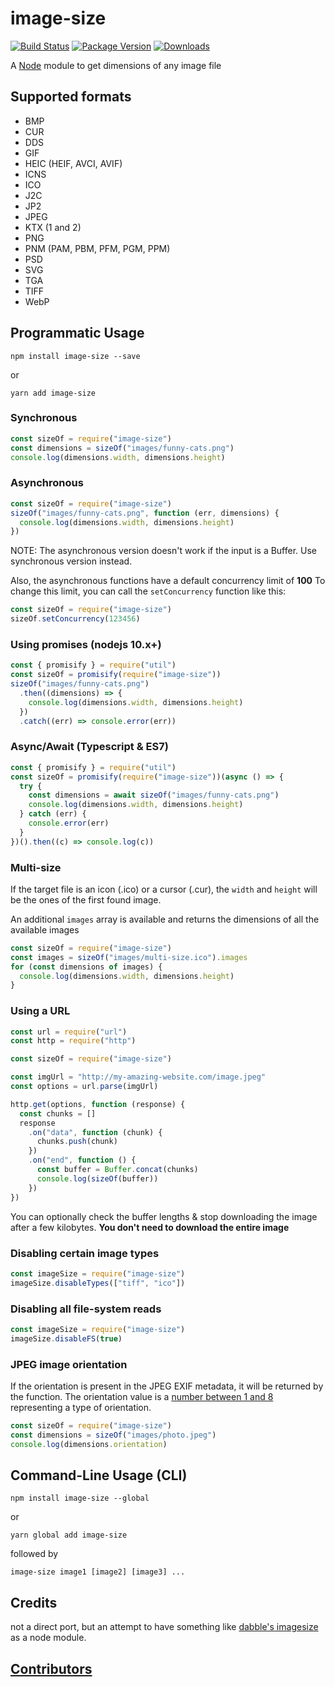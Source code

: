 # image-size

[![Build Status](https://circleci.com/gh/image-size/image-size.svg?style=shield)](https://circleci.com/gh/image-size/image-size)
[![Package Version](https://img.shields.io/npm/v/image-size.svg)](https://www.npmjs.com/package/image-size)
[![Downloads](https://img.shields.io/npm/dm/image-size.svg)](http://npm-stat.com/charts.html?package=image-size&author=&from=&to=)

A [Node](https://nodejs.org/en/) module to get dimensions of any image file

## Supported formats

- BMP
- CUR
- DDS
- GIF
- HEIC (HEIF, AVCI, AVIF)
- ICNS
- ICO
- J2C
- JP2
- JPEG
- KTX (1 and 2)
- PNG
- PNM (PAM, PBM, PFM, PGM, PPM)
- PSD
- SVG
- TGA
- TIFF
- WebP

## Programmatic Usage

```shell
npm install image-size --save
```

or

```shell
yarn add image-size
```

### Synchronous

```javascript
const sizeOf = require("image-size")
const dimensions = sizeOf("images/funny-cats.png")
console.log(dimensions.width, dimensions.height)
```

### Asynchronous

```javascript
const sizeOf = require("image-size")
sizeOf("images/funny-cats.png", function (err, dimensions) {
  console.log(dimensions.width, dimensions.height)
})
```

NOTE: The asynchronous version doesn't work if the input is a Buffer. Use synchronous version instead.

Also, the asynchronous functions have a default concurrency limit of **100**
To change this limit, you can call the `setConcurrency` function like this:

```javascript
const sizeOf = require("image-size")
sizeOf.setConcurrency(123456)
```

### Using promises (nodejs 10.x+)

```javascript
const { promisify } = require("util")
const sizeOf = promisify(require("image-size"))
sizeOf("images/funny-cats.png")
  .then((dimensions) => {
    console.log(dimensions.width, dimensions.height)
  })
  .catch((err) => console.error(err))
```

### Async/Await (Typescript & ES7)

```javascript
const { promisify } = require("util")
const sizeOf = promisify(require("image-size"))(async () => {
  try {
    const dimensions = await sizeOf("images/funny-cats.png")
    console.log(dimensions.width, dimensions.height)
  } catch (err) {
    console.error(err)
  }
})().then((c) => console.log(c))
```

### Multi-size

If the target file is an icon (.ico) or a cursor (.cur), the `width` and `height` will be the ones of the first found image.

An additional `images` array is available and returns the dimensions of all the available images

```javascript
const sizeOf = require("image-size")
const images = sizeOf("images/multi-size.ico").images
for (const dimensions of images) {
  console.log(dimensions.width, dimensions.height)
}
```

### Using a URL

```javascript
const url = require("url")
const http = require("http")

const sizeOf = require("image-size")

const imgUrl = "http://my-amazing-website.com/image.jpeg"
const options = url.parse(imgUrl)

http.get(options, function (response) {
  const chunks = []
  response
    .on("data", function (chunk) {
      chunks.push(chunk)
    })
    .on("end", function () {
      const buffer = Buffer.concat(chunks)
      console.log(sizeOf(buffer))
    })
})
```

You can optionally check the buffer lengths & stop downloading the image after a few kilobytes.
**You don't need to download the entire image**

### Disabling certain image types

```javascript
const imageSize = require("image-size")
imageSize.disableTypes(["tiff", "ico"])
```

### Disabling all file-system reads

```javascript
const imageSize = require("image-size")
imageSize.disableFS(true)
```

### JPEG image orientation

If the orientation is present in the JPEG EXIF metadata, it will be returned by the function. The orientation value is a [number between 1 and 8](https://exiftool.org/TagNames/EXIF.html#:~:text=0x0112,8%20=%20Rotate%20270%20CW) representing a type of orientation.

```javascript
const sizeOf = require("image-size")
const dimensions = sizeOf("images/photo.jpeg")
console.log(dimensions.orientation)
```

## Command-Line Usage (CLI)

```shell
npm install image-size --global
```

or

```shell
yarn global add image-size
```

followed by

```shell
image-size image1 [image2] [image3] ...
```

## Credits

not a direct port, but an attempt to have something like
[dabble's imagesize](https://github.com/dabble/imagesize/blob/master/lib/image_size.rb) as a node module.

## [Contributors](Contributors.md)
